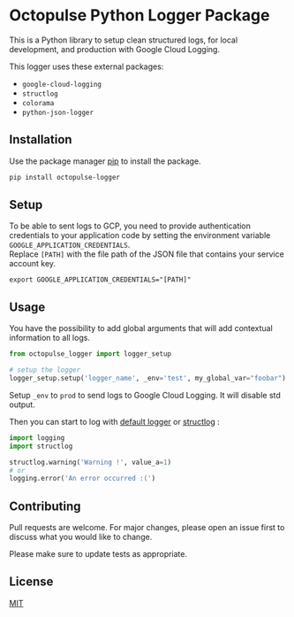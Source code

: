 # Octopulse Python Logger Package

This is a Python library to setup clean structured logs, for local development, and production with Google Cloud Logging.

This logger uses these external packages:
* `google-cloud-logging`
* `structlog`
* `colorama`
* `python-json-logger`

## Installation

Use the package manager [pip](https://pip.pypa.io/en/stable/) to install the package.

```bash
pip install octopulse-logger
```

## Setup

To be able to sent logs to GCP, you need to provide authentication credentials to your application code by setting the environment variable `GOOGLE_APPLICATION_CREDENTIALS`.  
Replace `[PATH]` with the file path of the JSON file that contains your service account key.
```commandline
export GOOGLE_APPLICATION_CREDENTIALS="[PATH]"
```

## Usage

You have the possibility to add global arguments that will add contextual information to all logs.
```python
from octopulse_logger import logger_setup

# setup the logger
logger_setup.setup('logger_name', _env='test', my_global_var="foobar")
```
Setup `_env` to `prod` to send logs to Google Cloud Logging. It will disable std output.

Then you can start to log with [default logger](https://docs.python.org/3/howto/logging.html) or [structlog](https://www.structlog.org/en/stable/) :
```python
import logging
import structlog

structlog.warning('Warning !', value_a=1)
# or
logging.error('An error occurred :(')

```
## Contributing
Pull requests are welcome. For major changes, please open an issue first to discuss what you would like to change.

Please make sure to update tests as appropriate.

## License
[MIT](https://choosealicense.com/licenses/mit/)